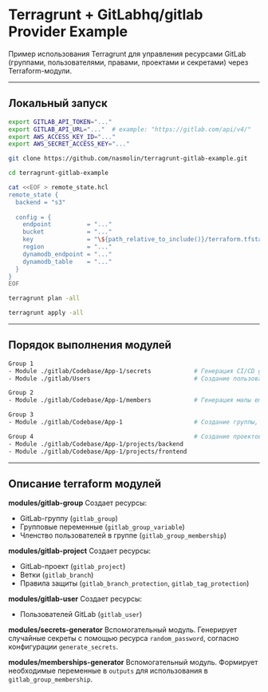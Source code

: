 # Terragrunt + GitLabhq/gitlab Provider Example

Пример использования Terragrunt для управления ресурсами GitLab (группами, пользователями, правами, проектами и секретами) через Terraform-модули.

---

## Локальный запуск

```bash
export GITLAB_API_TOKEN="..."
export GITLAB_API_URL="..."  # example: "https://gitlab.com/api/v4/"
export AWS_ACCESS_KEY_ID="..."
export AWS_SECRET_ACCESS_KEY="..."
```
```bash
git clone https://github.com/nasmolin/terragrunt-gitlab-example.git
```
```bash
cd terragrunt-gitlab-example
```
```bash
cat <<EOF > remote_state.hcl
remote_state {
  backend = "s3"
  
  config = {
    endpoint          = "..."
    bucket            = "..."
    key               = "\${path_relative_to_include()}/terraform.tfstate"
    region            = "..."
    dynamodb_endpoint = "..."
    dynamodb_table    = "..."
  }
}
EOF
```
```bash
terragrunt plan -all
```
```bash
terragrunt apply -all
```

---

## Порядок выполнения модулей

```bash
Group 1
- Module ./gitlab/Codebase/App-1/secrets            # Генерация CI/CD group variables.
- Module ./gitlab/Users                             # Создание пользователей gitlab.

Group 2
- Module ./gitlab/Codebase/App-1/members            # Генерация мапы email:user_id

Group 3
- Module ./gitlab/Codebase/App-1                    # Создание группы, добавление участников и установка групповых переменных.

Group 4                                             # Создание проектов внутри группы App-1.
- Module ./gitlab/Codebase/App-1/projects/backend   
- Module ./gitlab/Codebase/App-1/projects/frontend
```

---

## Описание terraform модулей

**modules/gitlab-group**
Создает ресурсы:
- GitLab-группу (`gitlab_group`)
- Групповые переменные (`gitlab_group_variable`)
- Членство пользователей в группе (`gitlab_group_membership`)

**modules/gitlab-project**
Создает ресурсы:
- GitLab-проект (`gitlab_project`)
- Ветки (`gitlab_branch`)
- Правила защиты (`gitlab_branch_protection`, `gitlab_tag_protection`)

**modules/gitlab-user**
Создает ресурсы:
- Пользователей GitLab (`gitlab_user`)

**modules/secrets-generator**
Вспомогательный модуль.
Генерирует случайные секреты с помощью ресурса `random_password`, согласно конфигурации `generate_secrets`.

**modules/memberships-generator**
Вспомогательный модуль.
Формирует необходимые переменные в `outputs` для использования в `gitlab_group_membership`.